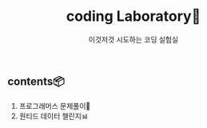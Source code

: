 <div align="center">

# coding Laboratory🧪
이것저것 시도하는 코딩 실험실

</div>

<br/>

## contents📦
1. 프로그래머스 문제풀이📝
2. 원티드 데이터 챌린지📊
